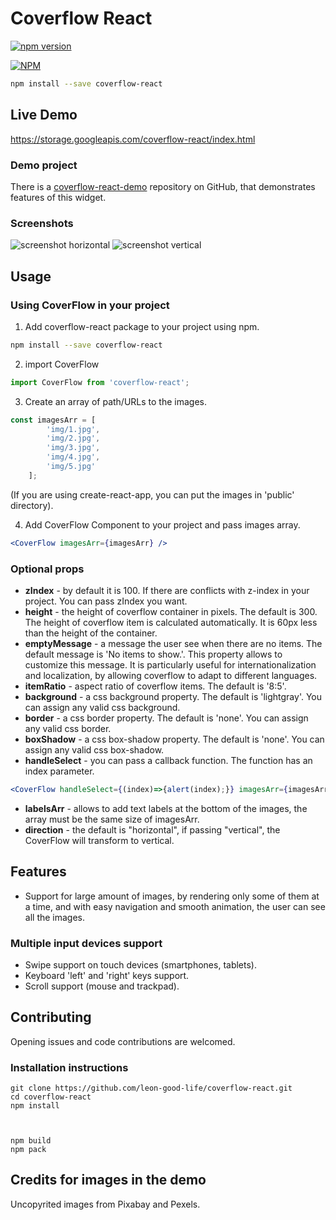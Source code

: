 # Coverflow React


[![npm version](https://badge.fury.io/js/coverflow-react.svg)](http://badge.fury.io/js/coverflow-react)

[![NPM](https://nodei.co/npm/coverflow-react.png)](https://nodei.co/npm/coverflow-react/)

```bash
npm install --save coverflow-react
```

## Live Demo
https://storage.googleapis.com/coverflow-react/index.html

### Demo project
There is a [coverflow-react-demo](https://github.com/leon-good-life/coverflow-react-demo) repository on GitHub, that demonstrates features of this widget.

### Screenshots
![screenshot horizontal](https://storage.googleapis.com/coverflow-react/screenshot_horizontal.gif)
![screenshot vertical](https://storage.googleapis.com/coverflow-react/screenshot_vertical.gif)

## Usage
### Using CoverFlow in your project
1. Add coverflow-react package to your project using npm.
```bash
npm install --save coverflow-react
```

2. import CoverFlow
```javascript
import CoverFlow from 'coverflow-react';
```

3. Create an array of path/URLs to the images.
```javascript
const imagesArr = [
        'img/1.jpg',
        'img/2.jpg',
        'img/3.jpg',
        'img/4.jpg',
        'img/5.jpg'
    ];
```
(If you are using create-react-app, you can put the images in 'public' directory).

4. Add CoverFlow Component to your project and pass images array.
```jsx
<CoverFlow imagesArr={imagesArr} />
```



### Optional props
* **zIndex** - by default it is 100. If there are conflicts with z-index in your project. You can pass zIndex you want.
* **height** - the height of coverflow container in pixels. The default is 300. The height of coverflow item is calculated automatically. It is 60px less than the height of the container.
* **emptyMessage** - a message the user see when there are no items. The default message is 'No items to show.'. This property allows to customize this message. It is particularly useful for internationalization and localization, by allowing coverflow to adapt to different languages.
* **itemRatio** - aspect ratio of coverflow items. The default is '8:5'.
* **background** - a css background property. The default is 'lightgray'. You can assign any valid css background.
* **border** - a css border property. The default is 'none'. You can assign any valid css border.
* **boxShadow** - a css box-shadow property. The default is 'none'. You can assign any valid css box-shadow.
* **handleSelect** - you can pass a callback function. The function has an index parameter.
```jsx
<CoverFlow handleSelect={(index)=>{alert(index);}} imagesArr={imagesArr} />
```
* **labelsArr** - allows to add text labels at the bottom of the images, the array must be the same size of imagesArr.
* **direction** - the default is "horizontal", if passing "vertical", the CoverFlow will transform to vertical.

## Features
* Support for large amount of images, by rendering only some of them at a time, and with easy navigation and smooth animation, the user can see all the images.
### Multiple input devices support
* Swipe support on touch devices (smartphones, tablets).
* Keyboard 'left' and 'right' keys support.
* Scroll support (mouse and trackpad).

## Contributing
Opening issues and code contributions are welcomed.
### Installation instructions


    git clone https://github.com/leon-good-life/coverflow-react.git
    cd coverflow-react
    npm install



    npm build
    npm pack

    
    
## Credits for images in the demo
Uncopyrited images from Pixabay and Pexels.
